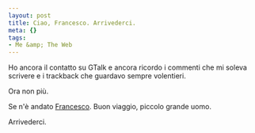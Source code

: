 ```yaml
--- 
layout: post
title: Ciao, Francesco. Arrivederci.
meta: {}
tags: 
- Me &amp; The Web
---
```

Ho ancora il contatto su GTalk e ancora ricordo i commenti che mi soleva scrivere e i trackback che guardavo sempre volentieri.  
  
Ora non più.  
  
Se n'è andato [Francesco](http://www.zonex.it/). Buon viaggio, piccolo grande uomo.  
  
Arrivederci. 

